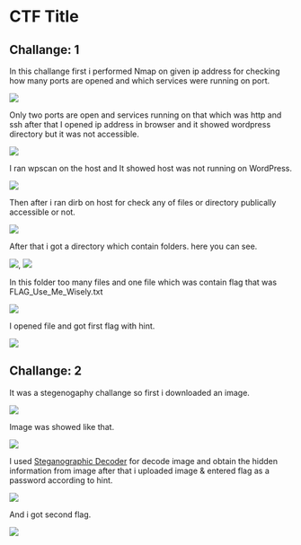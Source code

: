 # CTF Title

## Challange: 1

In this challange first i performed Nmap on given ip address for checking how many ports are opened and which services were running on port.

![](https://github.com/pritessh/NS-CTF-2/blob/master/images/1.png)

Only two ports are open and services running on that which was http and ssh after that I opened ip address in browser and it showed wordpress directory but it was not accessible.

![](https://github.com/pritessh/NS-CTF-2/blob/master/images/2.png)

I ran wpscan on the host and It showed host was not running on WordPress.

![](https://github.com/pritessh/NS-CTF-2/blob/master/images/3.png)

Then after i ran dirb on host for check any of files or directory publically accessible or not.

![](https://github.com/pritessh/NS-CTF-2/blob/master/images/4.png)

After that i got a directory which contain folders. here you can see. 

![](https://github.com/pritessh/NS-CTF-2/blob/master/images/5.png), ![](https://github.com/pritessh/NS-CTF-2/blob/master/images/6.png)

In this folder too many files and one file which was contain flag that was FLAG_Use_Me_Wisely.txt

![](https://github.com/pritessh/NS-CTF-2/blob/master/images/7.png)

I opened file and got first flag with hint.

![](https://github.com/pritessh/NS-CTF-2/blob/master/images/8.png)


## Challange: 2

It was a stegenogaphy challange so first i downloaded an image.

![](https://github.com/pritessh/NS-CTF-2/blob/master/images/9.png)

Image was showed like that.

![](https://github.com/pritessh/NS-CTF-2/blob/master/images/10.png)

I used [Steganographic Decoder](https://futureboy.us/stegano/decinput.html) for decode image and obtain the hidden information from image after that i uploaded image & entered flag as a password according to hint.

![](https://github.com/pritessh/NS-CTF-2/blob/master/images/11.png)

And i got second flag.

![](https://github.com/pritessh/NS-CTF-2/blob/master/images/12.png)
